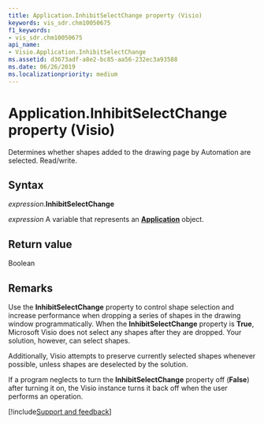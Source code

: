 ```yaml
---
title: Application.InhibitSelectChange property (Visio)
keywords: vis_sdr.chm10050675
f1_keywords:
- vis_sdr.chm10050675
api_name:
- Visio.Application.InhibitSelectChange
ms.assetid: d3673adf-a8e2-bc85-aa56-232ec3a93588
ms.date: 06/26/2019
ms.localizationpriority: medium
---
```



# Application.InhibitSelectChange property (Visio)

Determines whether shapes added to the drawing page by Automation are selected. Read/write.


## Syntax

_expression_.**InhibitSelectChange**

_expression_ A variable that represents an **[Application](Visio.Application.md)** object.


## Return value

Boolean


## Remarks

Use the **InhibitSelectChange** property to control shape selection and increase performance when dropping a series of shapes in the drawing window programmatically. When the **InhibitSelectChange** property is **True**, Microsoft Visio does not select any shapes after they are dropped. Your solution, however, can select shapes.

Additionally, Visio attempts to preserve currently selected shapes whenever possible, unless shapes are deselected by the solution.

If a program neglects to turn the **InhibitSelectChange** property off (**False**) after turning it on, the Visio instance turns it back off when the user performs an operation.

[!include[Support and feedback](~/includes/feedback-boilerplate.md)]